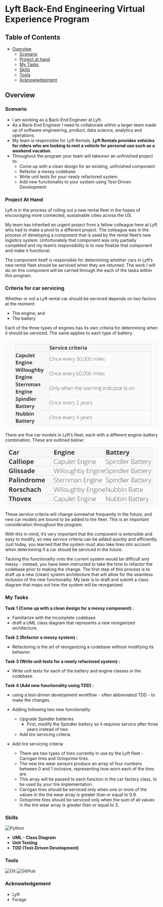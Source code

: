 # Lyft Back-End Engineering Virtual Experience Program

## Table of Contents

- [Overview](#overview)
  - [Scenario](#scenario)
  - [Project at hand](#project-at-hand)
  - [My Tasks](#my-tasks)
  - [Skills](#skills)
  - [Tools](#tools)
  - [Acknowledgement](#acknowledgement)

## Overview

### Scenario

- I am working as a Back-End Engineer at Lyft.
- As a Back-End Engineer I need to collaborate within a larger team made up of software engineering, product, data science, analytics and operations.
- My team is responsible for Lyft Rentals. **Lyft Rentals provides vehicles for riders who are looking to rent a vehicle for personal use such as a weekend vacation**.
- Throughout the program your team will takeover an unfinished project to:
  - Come up with a clean design for an existing, unfinished component
  - Refactor a messy codebase
  - Write unit tests for your newly refactored system
  - Add new functionality to your system using Test-Driven Development

### Project At Hand

Lyft is in the process of rolling out a new rental fleet in the hopes of encouraging more connected, sustainable cities across the US.

My team has inherited an urgent project from a fellow colleague here at Lyft who had to make a pivot to a different project. The colleague was in the process of developing a component that is used by the rental fleet’s new logistics system. Unfortunately that component was only partially completed and my team’s responsibility is to now finalize that component and make it functional.

The component itself is responsible for determining whether cars in Lyft’s new rental fleet should be serviced when they are returned. The work I will do on this component will be carried through the each of the tasks within this program.

### Criteria for car servicing

Whether or not a Lyft rental car should be serviced depends on two factors at the moment:

- The engine; and
- The battery

Each of the three types of engines has its own criteria for determining when it should be serviced. The same applies to each type of battery.

![Service Critera](./service_criteria.png)

There are five car models in Lyft’s fleet, each with a different engine-battery combination. These are outlined below:

![Car Models](./car_models.png)

These service criteria will change somewhat frequently in the future, and new car models are bound to be added to the fleet. This is an important consideration throughout the program.

With this in mind, it’s very important that the component is extensible and easy to modify, so new service criteria can be added quickly and efficiently. Just today, you learned that the system must also take tires into account when determining if a car should be serviced in the future.

Tacking this functionality onto the current system would be difficult and messy - instead, you have been instructed to take the time to refactor the codebase prior to making the change. The first step of this process is to draft up a new (clean) system architecture that will allow for the seamless inclusion of the new functionality. My task is to draft and submit a class diagram that maps out how the system will be reorganized.

### My Tasks

**Task 1 (Come up with a clean design for a messy component) :**

- Familiarize with the incomplete codebase
- draft a UML class diagram that represents a new reorganized architecture.

**Task 2 (Refactor a messy system) :**

- Refactoring is the art of reorganizing a codebase without modifying its behavior.

**Task 3 (Write unit tests for a newly refactored system) :**

- Write unit tests for each of the battery and engine classes in the codebase.

**Task 4 (Add new functionality using TDD) :**

- using a test-driven development workflow - often abbreviated TDD - to make the changes.

- Adding following two new functionality

  - Upgrade Spindler batteries
    - First, modify the Spindler battery so it requires service after three years instead of two.
  - Add tire servicing criteria

- Add tire servicing criteria
  - There are two types of tires currently in use by the Lyft fleet - Carrigan tires and Octoprime tires.
  - The new tire wear sensors produce an array of four numbers between 0 and 1 inclusive, representing how worn each of the tires are.
  - This array will be passed to each function in the car factory class, to be used by your tire implementation.
  - Carrigan tires should be serviced only when one or more of the values in the tire wear array is greater than or equal to 0.9.
  - Octoprime tires should be serviced only when the sum of all values in the tire wear array is greater than or equal to 3.
    </br>

### Skills

![Python](https://img.shields.io/badge/python-3670A0?style=for-the-badge&logo=python&logoColor=ffdd54)

- **UML - Class Diagram**
- **Unit Testing**
- **TDD (Test-Driven Development)**

### Tools

![Git](https://img.shields.io/badge/git-%23F05033.svg?style=for-the-badge&logo=git&logoColor=white)
![GitHub](https://img.shields.io/badge/github-%23121011.svg?style=for-the-badge&logo=github&logoColor=white)

### Acknowledgement

- Lyft
- Forage
